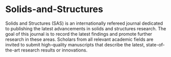 Solids-and-Structures
=====================

Solids and Structures (SAS) is an internationally refereed journal dedicated to publishing the latest advancements in solids and structures research. The goal of this journal is to record the latest findings and promote further research in these areas. Scholars from all relevant academic fields are invited to submit high-quality manuscripts that describe the latest, state-of-the-art research results or innovations.
